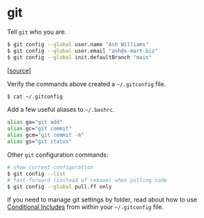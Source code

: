 # git

Tell `git` who you are.

```bash
$ git config --global user.name "Ash Williams"
$ git config --global user.email "ash@s-mart.biz"
$ git config --global init.defaultBranch "main"
```

[[source](https://git-scm.com/book/en/v2/Customizing-Git-Git-Configuration)]

Verify the commands above created a `~/.gitconfig` file.

```bash
$ cat ~/.gitconfig
```

Add a few useful aliases to `~/.bashrc`.

```bash
alias ga="git add"
alias gc="git commit"
alias gcm="git commit -m"
alias gs="git status"
```

Other `git` configuration commands:

```bash
# show current configuration
$ git config --list
# fast-forward (instead of rebase) when pulling code
$ git config --global pull.ff only
```

If you need to manage git settings by folder, read about how to use
[Conditional Includes](https://stackoverflow.com/a/43654115/2675670)
from within your `~/.gitconfig` file.
